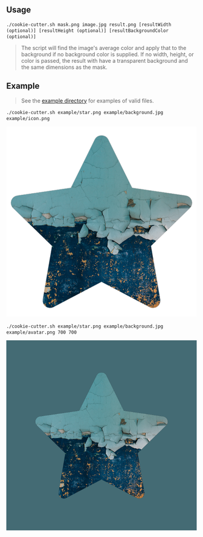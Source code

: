 ## Usage
```
./cookie-cutter.sh mask.png image.jpg result.png [resultWidth (optional)] [resultHeight (optional)] [resultBackgroundColor (optional)]
```

> The script will find the image's average color and apply that to the background if no background color is supplied. If no width, height, or color is passed, the result with have a transparent background and the same dimensions as the mask.

## Example
> See the [example directory](https://github.com/jessemillar/cookie-cutter/tree/master/example) for examples of valid files.

```
./cookie-cutter.sh example/star.png example/background.jpg example/icon.png
```
![Icon](example/icon.png)

```
./cookie-cutter.sh example/star.png example/background.jpg example/avatar.png 700 700
```
![Avatar](example/avatar.png)
